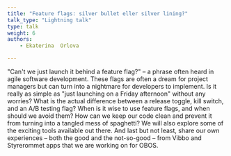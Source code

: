 ```yaml
---
title: "Feature flags: silver bullet eller silver lining?"
talk_type: "Lightning talk"
type: talk
weight: 6
authors:
    - Ekaterina  Orlova

---
```

"Can't we just launch it behind a feature flag?" – a phrase often heard in agile software development. These flags are often a dream for project managers but can turn into a nightmare for developers to implement. Is it really as simple as "just launching on a Friday afternoon" without any worries? What is the actual difference between a release toggle, kill switch, and an A/B testing flag? When is it wise to use feature flags, and when should we avoid them? How can we keep our code clean and prevent it from turning into a tangled mess of spaghetti? We will also explore some of the exciting tools available out there. And last but not least, share our own experiences – both the good and the not-so-good – from Vibbo and Styrerommet apps that we are working on for OBOS.
